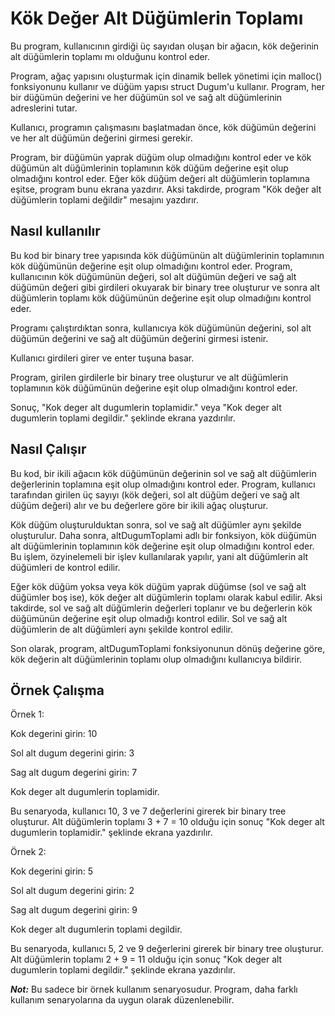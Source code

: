 # Kök Değer Alt Düğümlerin Toplamı

Bu program, kullanıcının girdiği üç sayıdan oluşan bir ağacın, kök değerinin alt düğümlerin toplamı mı olduğunu kontrol eder.

Program, ağaç yapısını oluşturmak için dinamik bellek yönetimi için malloc() fonksiyonunu kullanır ve düğüm yapısı struct Dugum'u kullanır. Program, her bir düğümün değerini ve her düğümün sol ve sağ alt düğümlerinin adreslerini tutar.

Kullanıcı, programın çalışmasını başlatmadan önce, kök düğümün değerini ve her alt düğümün değerini girmesi gerekir.

Program, bir düğümün yaprak düğüm olup olmadığını kontrol eder ve kök düğümün alt düğümlerinin toplamının kök düğüm değerine eşit olup olmadığını kontrol eder. Eğer kök düğüm değeri alt düğümlerin toplamına eşitse, program bunu ekrana yazdırır. Aksi takdirde, program "Kök değer alt düğümlerin toplami değildir" mesajını yazdırır.

## Nasıl kullanılır
Bu kod bir binary tree yapısında kök düğümünün alt düğümlerinin toplamının kök düğümünün değerine eşit olup olmadığını kontrol eder. Program, kullanıcının kök düğümünün değeri, sol alt düğümün değeri ve sağ alt düğümün değeri gibi girdileri okuyarak bir binary tree oluşturur ve sonra alt düğümlerin toplamı kök düğümünün değerine eşit olup olmadığını kontrol eder.

Programı çalıştırdıktan sonra, kullanıcıya kök düğümünün değerini, sol alt düğümün değerini ve sağ alt düğümün değerini girmesi istenir.

Kullanıcı girdileri girer ve enter tuşuna basar.

Program, girilen girdilerle bir binary tree oluşturur ve alt düğümlerin toplamının kök düğümünün değerine eşit olup olmadığını kontrol eder.

Sonuç, "Kok deger alt dugumlerin toplamidir." veya "Kok deger alt dugumlerin toplami degildir." şeklinde ekrana yazdırılır.
## Nasıl Çalışır
Bu kod, bir ikili ağacın kök düğümünün değerinin sol ve sağ alt düğümlerin değerlerinin toplamına eşit olup olmadığını kontrol eder. Program, kullanıcı tarafından girilen üç sayıyı (kök değeri, sol alt düğüm değeri ve sağ alt düğüm değeri) alır ve bu değerlere göre bir ikili ağaç oluşturur.

Kök düğüm oluşturulduktan sonra, sol ve sağ alt düğümler aynı şekilde oluşturulur. Daha sonra, altDugumToplami adlı bir fonksiyon, kök düğümün alt düğümlerinin toplamının kök değerine eşit olup olmadığını kontrol eder. Bu işlem, özyinelemeli bir işlev kullanılarak yapılır, yani alt düğümlerin alt düğümleri de kontrol edilir.

Eğer kök düğüm yoksa veya kök düğüm yaprak düğümse (sol ve sağ alt düğümler boş ise), kök değer alt düğümlerin toplamı olarak kabul edilir. Aksi takdirde, sol ve sağ alt düğümlerin değerleri toplanır ve bu değerlerin kök düğümünün değerine eşit olup olmadığı kontrol edilir. Sol ve sağ alt düğümlerin de alt düğümleri aynı şekilde kontrol edilir.

Son olarak, program, altDugumToplami fonksiyonunun dönüş değerine göre, kök değerin alt düğümlerinin toplamı olup olmadığını kullanıcıya bildirir.

## Örnek Çalışma

Örnek 1:

Kok degerini girin: 10

Sol alt dugum degerini girin: 3

Sag alt dugum degerini girin: 7

Kok deger alt dugumlerin toplamidir.

Bu senaryoda, kullanıcı 10, 3 ve 7 değerlerini girerek bir binary tree oluşturur. Alt düğümlerin toplamı 3 + 7 = 10 olduğu için sonuç "Kok deger alt dugumlerin toplamidir." şeklinde ekrana yazdırılır.

Örnek 2:

Kok degerini girin: 5

Sol alt dugum degerini girin: 2

Sag alt dugum degerini girin: 9

Kok deger alt dugumlerin toplami degildir.

Bu senaryoda, kullanıcı 5, 2 ve 9 değerlerini girerek bir binary tree oluşturur. Alt düğümlerin toplamı 2 + 9 = 11 olduğu için sonuç "Kok deger alt dugumlerin toplami degildir." şeklinde ekrana yazdırılır.

***Not:*** Bu sadece bir örnek kullanım senaryosudur. Program, daha farklı kullanım senaryolarına da uygun olarak düzenlenebilir.
